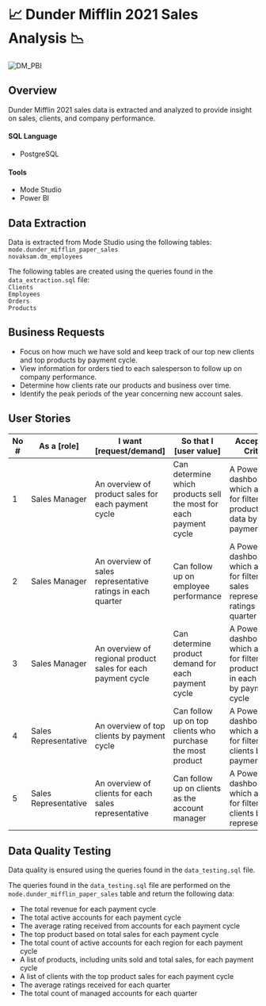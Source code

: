 # :chart_with_upwards_trend: Dunder Mifflin 2021 Sales Analysis :chart_with_downwards_trend:

![DM_PBI](https://github.com/vsupapo/DataAnalysis/assets/60374437/bcb12a4d-53fc-41ca-bdfd-de5cb09ebbd4)


## Overview
Dunder Mifflin 2021 sales data is extracted and analyzed to provide insight on sales, clients, and company performance.

#### SQL Language
- PostgreSQL

#### Tools
- Mode Studio
- Power BI

## Data Extraction
Data is extracted from Mode Studio using the following tables:  
`mode.dunder_mifflin_paper_sales`   
`novaksam.dm_employees`   

The following tables are created using the queries found in the `data_extraction.sql` file:  
`Clients`   
`Employees`   
`Orders`   
`Products`   

## Business Requests
- Focus on how much we have sold and keep track of our top new clients and top products by payment cycle.
- View information for orders tied to each salesperson to follow up on company performance.
- Determine how clients rate our products and business over time.
- Identify the peak periods of the year concerning new account sales.

## User Stories

| No # | As a [role] | I want [request/demand] | So that I [user value] | Acceptance Criteria |
|------|-------------|-------------------------|------------------------|---------------------|
| 1 | Sales Manager | An overview of product sales for each payment cycle | Can determine which products sell the most for each payment cycle | A Power BI dashboard which allows for filtering all product sales data by payment cycle
| 2 | Sales Manager | An overview of sales representative ratings in each quarter | Can follow up on employee performance  | A Power BI dashboard which allows for filtering sales representative ratings by quarter
| 3 | Sales Manager | An overview of regional product sales for each payment cycle | Can determine product demand for each payment cycle | A Power BI dashboard which allows for filtering product sales in each region by payment cycle
| 4 | Sales Representative | An overview of top clients by payment cycle | Can follow up on top clients who purchase the most product | A Power BI dashboard which allows for filtering top clients by payment cycle
| 5 | Sales Representative | An overview of clients for each sales representative | Can follow up on clients as the account manager | A Power BI dashboard which allows for filtering clients by sales representatives

## Data Quality Testing
Data quality is ensured using the queries found in the `data_testing.sql` file.

The queries found in the `data_testing.sql` file are performed on the `mode.dunder_mifflin_paper_sales` table and return the following data:
- The total revenue for each payment cycle
- The total active accounts for each payment cycle
- The average rating received from accounts for each payment cycle
- The top product based on total sales for each payment cycle
- The total count of active accounts for each region for each payment cycle
- A list of products, including units sold and total sales, for each payment cycle
- A list of clients with the top product sales for each payment cycle
- The average ratings received for each quarter
- The total count of managed accounts for each quarter 

